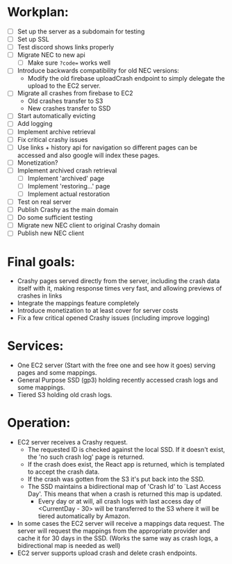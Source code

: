 
# Workplan:
- [ ] Set up the server as a subdomain for testing
- [ ] Set up SSL
- [ ] Test discord shows links properly
- [ ] Migrate NEC to new api
  - [ ] Make sure `?code=` works well 
- [ ] Introduce backwards compatibility for old NEC versions:
  - Modify the old firebase uploadCrash endpoint to simply delegate the upload to the EC2 server. 
- [ ] Migrate all crashes from firebase to EC2 
  - Old crashes transfer to S3
  - New crashes transfer to SSD
- [ ] Start automatically evicting
- [ ] Add logging
- [ ] Implement archive retrieval
- [ ] Fix critical crashy issues
- [ ] Use <a> links + history api for navigation so different pages can be accessed and also google will index these pages. 
- [ ] Monetization?
- [ ] Implement archived crash retrieval
  - [ ] Implement 'archived' page
  - [ ] Implement 'restoring...' page
  - [ ] Implement actual restoration
- [ ] Test on real server
- [ ] Publish Crashy as the main domain
- [ ] Do some sufficient testing
- [ ] Migrate new NEC client to original Crashy domain
- [ ] Publish new NEC client

# Final goals:
- Crashy pages served directly from the server, including the crash data itself with it, making response times very fast, and allowing previews of crashes in links
- Integrate the mappings feature completely
- Introduce monetization to at least cover for server costs
- Fix a few critical opened Crashy issues (including improve logging)

# Services:

- One EC2 server (Start with the free one and see how it goes) serving pages and some mappings. 
- General Purpose SSD (gp3) holding recently accessed crash logs and some mappings.
- Tiered S3 holding old crash logs.

# Operation:

- EC2 server receives a Crashy request. 
  - The requested ID is checked against the local SSD. If it doesn't exist, the 'no such crash log' page is returned.
  - If the crash does exist, the React app is returned, which is templated to accept the crash data. 
  - If the crash was gotten from the S3 it's put back into the SSD. 
  - The SSD maintains a bidirectional map of 'Crash Id' to `Last Access Day'. This means that when a crash is returned this map is updated. 
    - Every day or at will, all crash logs with last access day of <CurrentDay - 30> will be transferred to the S3 where it will be tiered automatically by Amazon.
- In some cases the EC2 server will receive a mappings data request. The server will request the mappings from the appropriate provider and cache it for 30 days in the SSD. (Works the same way as crash logs, a bidirectional map is needed as well)
- EC2 server supports upload crash and delete crash endpoints.
